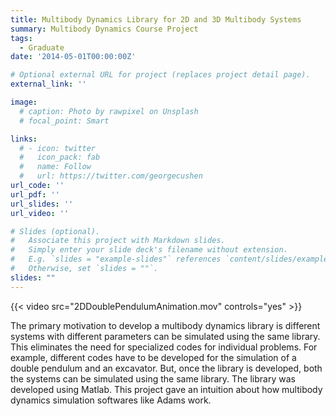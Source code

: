 ```yaml
---
title: Multibody Dynamics Library for 2D and 3D Multibody Systems
summary: Multibody Dynamics Course Project
tags:
  - Graduate
date: '2014-05-01T00:00:00Z'

# Optional external URL for project (replaces project detail page).
external_link: ''

image:
  # caption: Photo by rawpixel on Unsplash
  # focal_point: Smart

links:
  # - icon: twitter
  #   icon_pack: fab
  #   name: Follow
  #   url: https://twitter.com/georgecushen
url_code: ''
url_pdf: ''
url_slides: ''
url_video: ''

# Slides (optional).
#   Associate this project with Markdown slides.
#   Simply enter your slide deck's filename without extension.
#   E.g. `slides = "example-slides"` references `content/slides/example-slides.md`.
#   Otherwise, set `slides = ""`.
slides: ""
---
```

{{< video src="2DDoublePendulumAnimation.mov" controls="yes" >}}

The primary motivation to develop a multibody dynamics library is different systems with different parameters can be simulated using the same library. This eliminates the need for specialized codes for individual problems. For example, different codes have to be developed for the simulation of a double pendulum and an excavator. But, once the library is developed, both the systems can be simulated using the same library. The library was developed using Matlab. This project gave an intuition about how multibody dynamics simulation softwares like Adams work.